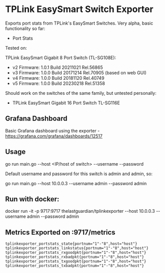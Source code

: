# TPLink EasySmart Switch Exporter

Exports port stats from TPLink's EasySmart Switches. Very alpha, basic functionality so far:
- Port Stats

Tested on:

TPLink EasySmart Gigabit 8 Port Switch (TL-SG108E):
- v2 Firmware: 1.0.1 Build 20211021 Rel.56865
- v3 Firmware: 1.0.0 Build 20171214 Rel.70905 (based on web GUI)
- v4 Firmware: 1.0.0 Build 20181120 Rel.40749
- v5 Firmware: 1.0.0 Build 20230218 Rel.51358

Should work on the switches of the same family, but untested personally:
- TPLink EasySmart Gigabit 16 Port Switch TL-SG116E

## Grafana Dashboard

Basic Grafana dashboard using the exporter - https://grafana.com/grafana/dashboards/12517

## Usage

go run main.go --host <IP/host of switch> --username <WEBGUI username> --password <WEBGUI password>

Default username and password for this switch is admin and admin, so:

go run main.go --host 10.0.0.3 --username admin --password admin

## Run with docker:

docker run -it -p 9717:9717 thelastguardian/tplinkexporter --host 10.0.0.3 --username admin --password admin

## Metrics Exported on :9717/metrics

```
tplinkexporter_portstats_state{portnum="1"-"8",host="host"}
tplinkexporter_portstats_linkstatus{portnum="1"-"8",host="host"}
tplinkexporter_portstats_rxgoodpkt{portnum="1"-"8",host="host"}
tplinkexporter_portstats_rxbadpkt{portnum="1"-"8",host="host"}
tplinkexporter_portstats_txgoodpkt{portnum="1"-"8",host="host"}
tplinkexporter_portstats_txbadpkt{portnum="1"-"8",host="host"}
```